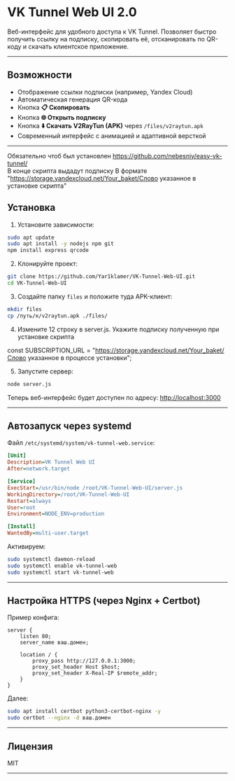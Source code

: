 

# VK Tunnel Web UI 2.0

Веб-интерфейс для удобного доступа к VK Tunnel.
Позволяет быстро получить ссылку на подписку, скопировать её, отсканировать по QR-коду и скачать клиентское приложение.

---

## Возможности

* Отображение ссылки подписки (например, Yandex Cloud)
* Автоматическая генерация QR-кода
* Кнопка **📋 Скопировать**
* Кнопка **🌐 Открыть подписку**
* Кнопка **⬇️ Скачать V2RayTun (APK)** через `/files/v2raytun.apk`
* Современный интерфейс с анимацией и адаптивной версткой

---

Обязательно чтоб был установлен https://github.com/nebesniy/easy-vk-tunnel/      
В конце скрипта выдадут подписку 
В формате "https://storage.yandexcloud.net/Your_baket/Слово указанное в установке скрипта"



## Установка

1. Установите зависимости:

```bash
sudo apt update
sudo apt install -y nodejs npm git
npm install express qrcode
```

2. Клонируйте проект:

```bash
git clone https://github.com/Yar1klamer/VK-Tunnel-Web-UI.git
cd VK-Tunnel-Web-UI
```

3. Создайте папку `files` и положите туда APK-клиент:

```bash
mkdir files
cp /путь/к/v2raytun.apk ./files/
```

4. Измените 12 строку в server.js. Укажите подписку полученную при установке скрипта

const SUBSCRIPTION_URL = "https://storage.yandexcloud.net/Your_baket/Слово указанное в процессе установки";

5. Запустите сервер:

```bash
node server.js
```

Теперь веб-интерфейс будет доступен по адресу:
[http://localhost:3000](http://localhost:3000)

---

## Автозапуск через systemd

Файл `/etc/systemd/system/vk-tunnel-web.service`:

```ini
[Unit]
Description=VK Tunnel Web UI
After=network.target

[Service]
ExecStart=/usr/bin/node /root/VK-Tunnel-Web-UI/server.js
WorkingDirectory=/root/VK-Tunnel-Web-UI
Restart=always
User=root
Environment=NODE_ENV=production

[Install]
WantedBy=multi-user.target
```

Активируем:

```bash
sudo systemctl daemon-reload
sudo systemctl enable vk-tunnel-web
sudo systemctl start vk-tunnel-web
```

---

## Настройка HTTPS (через Nginx + Certbot)

Пример конфига:

```nginx
server {
    listen 80;
    server_name ваш.домен;

    location / {
        proxy_pass http://127.0.0.1:3000;
        proxy_set_header Host $host;
        proxy_set_header X-Real-IP $remote_addr;
    }
}
```

Далее:

```bash
sudo apt install certbot python3-certbot-nginx -y
sudo certbot --nginx -d ваш.домен
```

---

## Лицензия

MIT

---

